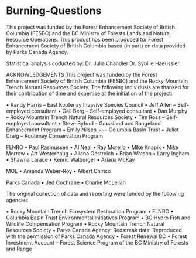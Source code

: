 # Burning-Questions
This project was funded by the Forest Enhancement Society of British Columbia (FESBC) and the BC Ministry of Forests Lands and Natural Resource Operations.
This product has been produced for Forest Enhancement Society of British Columbia based (in part) on data provided by Parks Canada Agency.

Statistical analysis coducted by:
Dr. Julia Chandler
Dr. Sybille Haeussler

ACKNOWLEDGEMENTS
This project was funded by the Forest Enhancement Society of British Columbia (FESBC) and the Rocky Mountain Trench Natural Resources Society. The following individuals are thanked for their contribution of time and expertise at the initiation of the project:

•	Randy Harris – East Kootenay Invasive Species Council
•	Jeff Allen – Self-employed consultant
•	Gail Berg – Self-employed consultant
•	Dan Murphy – Rocky Mountain Trench Natural Resources Society
•	Tim Ross – Self-employed consultant
•	Steve Byford – Grassland and Rangeland Enhancement Program 
•	Emily Nilsen ¬¬– Columbia Basin Trust
•	Juliet Craig – Kootenay Conservation Program

FLNRO
•	Paul Rasmussen
•	Al Neal 
•	Ray Morello
•	Mike Knapik
•	Mike Morrow
•	Art Westerhaug
•	Allana Oestreich
•	Brian Watson
•	Larry Ingham
•	Shawna Larade
•	Kenric Walburger
•	Ariana McKay

 MOE
•	Amanda Weber-Roy
•	Albert Chirico

Parks Canada
•	Jed Cochrane
•	Charlie McLellan

The original collection of data and reporting were funded by the following agencies

•	Rocky Mountain Trench Ecosystem Restoration Program
•	FLNRO
•	Columbia Basin Trust Environmental Initiatives Program
•	BC Hydro Fish and Wildlife Compensation Program
•	Rocky Mountain Trench Natural Resources Society
•	Parks Canada Agency. Redstreak data. Reproduced with the permission of Parks Canada Agency
•	Forest Renewal BC
•	Forest Investment Account – Forest Science Program of the BC Ministry of Forests and Range
